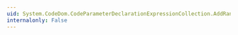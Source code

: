 ```yaml
---
uid: System.CodeDom.CodeParameterDeclarationExpressionCollection.AddRange(System.CodeDom.CodeParameterDeclarationExpression[])
internalonly: False
---
```


